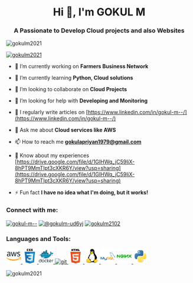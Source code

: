 <h1 align="center">Hi 👋, I'm GOKUL M</h1>
<h3 align="center">A Passionate to Develop Cloud projects and also Websites</h3>

<p align="left"> <img src="https://komarev.com/ghpvc/?username=gokulm2021&label=Profile%20views&color=0e75b6&style=flat" alt="gokulm2021" /> </p>

<p align="left"> <a href="https://github.com/ryo-ma/github-profile-trophy"><img src="https://github-profile-trophy.vercel.app/?username=gokulm2021" alt="gokulm2021" /></a> </p>

- 🔭 I’m currently working on **Farmers Business Network**

- 🌱 I’m currently learning **Python, Cloud solutions**

- 👯 I’m looking to collaborate on **Cloud Projects**

- 🤝 I’m looking for help with **Developing and Monitoring**

- 📝 I regularly write articles on [https://www.linkedin.com/in/gokul-m--/](https://www.linkedin.com/in/gokul-m--/)

- 💬 Ask me about **Cloud services like AWS**

- 📫 How to reach me **gokulapriyan1979@gmail.com**

- 📄 Know about my experiences [https://drive.google.com/file/d/1GIHWq_jC59liX-8hPT9MmTIpt3cXKR6Y/view?usp=sharing](https://drive.google.com/file/d/1GIHWq_jC59liX-8hPT9MmTIpt3cXKR6Y/view?usp=sharing)

- ⚡ Fun fact **I have no idea what I'm doing, but it works!**

<h3 align="left">Connect with me:</h3>
<p align="left">
<a href="https://linkedin.com/in/gokul-m--" target="blank"><img align="center" src="https://raw.githubusercontent.com/rahuldkjain/github-profile-readme-generator/master/src/images/icons/Social/linked-in-alt.svg" alt="gokul-m--" height="30" width="40" /></a>
<a href="https://www.youtube.com/c/@gokulm-ud6yj" target="blank"><img align="center" src="https://raw.githubusercontent.com/rahuldkjain/github-profile-readme-generator/master/src/images/icons/Social/youtube.svg" alt="@gokulm-ud6yj" height="30" width="40" /></a>
<a href="https://www.leetcode.com/gokulm2102" target="blank"><img align="center" src="https://raw.githubusercontent.com/rahuldkjain/github-profile-readme-generator/master/src/images/icons/Social/leet-code.svg" alt="gokulm2102" height="30" width="40" /></a>
</p>

<h3 align="left">Languages and Tools:</h3>
<p align="left"> <a href="https://aws.amazon.com" target="_blank" rel="noreferrer"> <img src="https://raw.githubusercontent.com/devicons/devicon/master/icons/amazonwebservices/amazonwebservices-original-wordmark.svg" alt="aws" width="40" height="40"/> </a> <a href="https://www.w3schools.com/css/" target="_blank" rel="noreferrer"> <img src="https://raw.githubusercontent.com/devicons/devicon/master/icons/css3/css3-original-wordmark.svg" alt="css3" width="40" height="40"/> </a> <a href="https://www.docker.com/" target="_blank" rel="noreferrer"> <img src="https://raw.githubusercontent.com/devicons/devicon/master/icons/docker/docker-original-wordmark.svg" alt="docker" width="40" height="40"/> </a> <a href="https://git-scm.com/" target="_blank" rel="noreferrer"> <img src="https://www.vectorlogo.zone/logos/git-scm/git-scm-icon.svg" alt="git" width="40" height="40"/> </a> <a href="https://www.w3.org/html/" target="_blank" rel="noreferrer"> <img src="https://raw.githubusercontent.com/devicons/devicon/master/icons/html5/html5-original-wordmark.svg" alt="html5" width="40" height="40"/> </a> <a href="https://www.linux.org/" target="_blank" rel="noreferrer"> <img src="https://raw.githubusercontent.com/devicons/devicon/master/icons/linux/linux-original.svg" alt="linux" width="40" height="40"/> </a> <a href="https://www.mysql.com/" target="_blank" rel="noreferrer"> <img src="https://raw.githubusercontent.com/devicons/devicon/master/icons/mysql/mysql-original-wordmark.svg" alt="mysql" width="40" height="40"/> </a> <a href="https://www.nginx.com" target="_blank" rel="noreferrer"> <img src="https://raw.githubusercontent.com/devicons/devicon/master/icons/nginx/nginx-original.svg" alt="nginx" width="40" height="40"/> </a> <a href="https://www.python.org" target="_blank" rel="noreferrer"> <img src="https://raw.githubusercontent.com/devicons/devicon/master/icons/python/python-original.svg" alt="python" width="40" height="40"/> </a> </p>

<p><img align="center" src="https://github-readme-stats.vercel.app/api/top-langs?username=gokulm2021&show_icons=true&locale=en&layout=compact" alt="gokulm2021" /></p>

